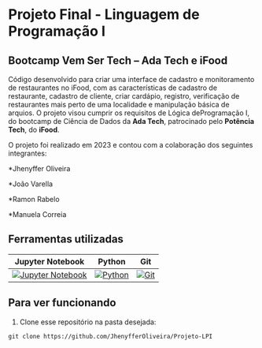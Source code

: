 # Projeto Final - Linguagem de Programação I

## Bootcamp Vem Ser Tech – Ada Tech e iFood

Código desenvolvido para criar uma interface de cadastro e monitoramento de restaurantes no iFood, com as características de cadastro de restaurante, cadastro de cliente, criar cardápio, registro, verificação de restaurantes mais perto de uma localidade e manipulação básica de arquios. O projeto visou cumprir os requisitos de Lógica deProgramação I, do bootcamp de Ciência de Dados da **Ada Tech**, patrocinado pelo **Potência Tech**, do **iFood**. 

O projeto foi realizado em 2023 e contou com a colaboração dos seguintes integrantes:

*Jhenyffer Oliveira

*João Varella

*Ramon Rabelo

*Manuela Correia

## Ferramentas utilizadas

|  Jupyter Notebook | Python | Git |
|  ---------------- | ------ | --- |
| [![Jupyter Notebook](https://jupyter.org/assets/homepage/main-logo.svg)](https://jupyter.org/) | [![Python](https://s3.dualstack.us-east-2.amazonaws.com/pythondotorg-assets/media/files/python-logo-only.svg)](https://www.python.org) | [![Git](https://git-scm.com/images/logos/downloads/Git-Icon-1788C.svg)](https://git-scm.com) |

## Para ver funcionando

1.  Clone esse repositório na pasta desejada:
~~~
git clone https://github.com/JhenyfferOliveira/Projeto-LPI
~~~

